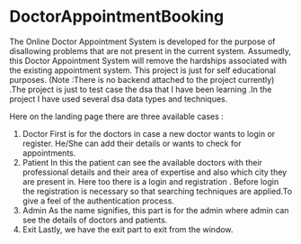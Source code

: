 # DoctorAppointmentBooking
The Online Doctor Appointment System is developed for the purpose of disallowing problems that are not present in the current system. Assumedly, this Doctor Appointment System will remove the hardships associated with the existing appointment system.
This project is just for self educational purposes. (Note :There is no backend attached to the project currently) .The project is just to test case the dsa that I have been learning .In the project I have used several dsa data types and techniques.

Here on the landing page there are three available cases : 
1. Doctor 
   First is for the doctors in case a new doctor wants to login or register. He/She can add their details or wants to check for appointments.
2. Patient
   In this the patient can see the available doctors with their professional details and their area of expertise and also which city they are present in. Here too there is a login and registration . Before login the registration is necessary so that searching techniques are applied.To give a feel of the authentication process.
3. Admin
   As the name signifies, this part is for the admin where admin can see the details of doctors and patients.
4. Exit 
   Lastly, we have the exit part to exit from the window.

